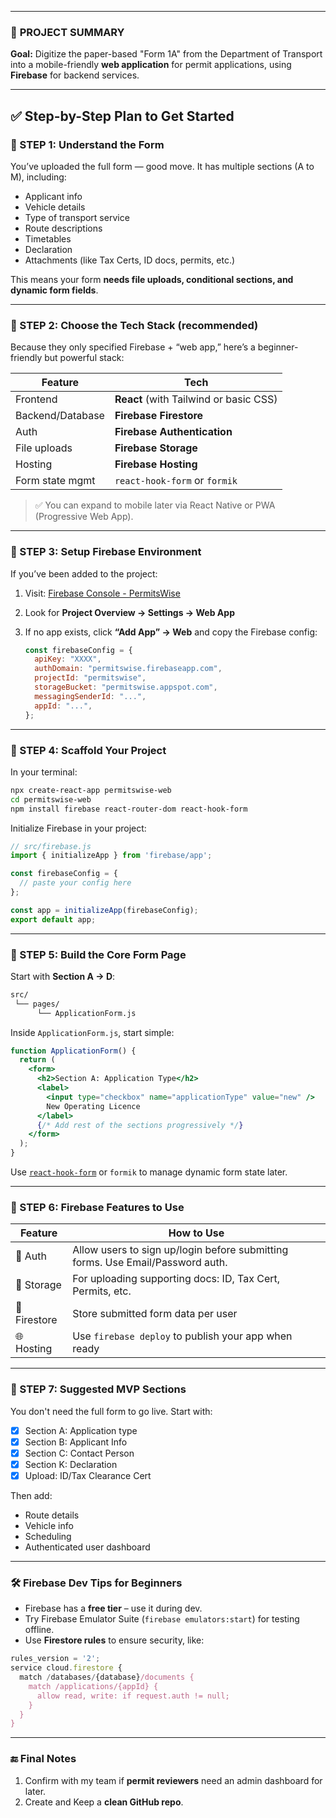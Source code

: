 
---

### 🔧 **PROJECT SUMMARY**

**Goal:** Digitize the paper-based "Form 1A" from the Department of Transport into a mobile-friendly **web application** for permit applications, using **Firebase** for backend services.

---

## ✅ Step-by-Step Plan to Get Started

### 🔹 STEP 1: Understand the Form

You’ve uploaded the full form — good move. It has multiple sections (A to M), including:

* Applicant info
* Vehicle details
* Type of transport service
* Route descriptions
* Timetables
* Declaration
* Attachments (like Tax Certs, ID docs, permits, etc.)

This means your form **needs file uploads, conditional sections, and dynamic form fields**.

---

### 🔹 STEP 2: Choose the Tech Stack (recommended)

Because they only specified Firebase + “web app,” here’s a beginner-friendly but powerful stack:

| Feature          | Tech                                   |
| ---------------- | -------------------------------------- |
| Frontend         | **React** (with Tailwind or basic CSS) |
| Backend/Database | **Firebase Firestore**                 |
| Auth             | **Firebase Authentication**            |
| File uploads     | **Firebase Storage**                   |
| Hosting          | **Firebase Hosting**                   |
| Form state mgmt  | `react-hook-form` or `formik`          |

> ✅ You can expand to mobile later via React Native or PWA (Progressive Web App).

---

### 🔹 STEP 3: Setup Firebase Environment

If you’ve been added to the project:

1. Visit: [Firebase Console - PermitsWise](https://console.firebase.google.com/u/1/project/permitswise/appcheck)
2. Look for **Project Overview → Settings → Web App**
3. If no app exists, click **“Add App” → Web** and copy the Firebase config:

   ```js
   const firebaseConfig = {
     apiKey: "XXXX",
     authDomain: "permitswise.firebaseapp.com",
     projectId: "permitswise",
     storageBucket: "permitswise.appspot.com",
     messagingSenderId: "...",
     appId: "...",
   };
   ```

---

### 🔹 STEP 4: Scaffold Your Project

In your terminal:

```bash
npx create-react-app permitswise-web
cd permitswise-web
npm install firebase react-router-dom react-hook-form
```

Initialize Firebase in your project:

```js
// src/firebase.js
import { initializeApp } from 'firebase/app';

const firebaseConfig = {
  // paste your config here
};

const app = initializeApp(firebaseConfig);
export default app;
```

---

### 🔹 STEP 5: Build the Core Form Page

Start with **Section A → D**:

```bash
src/
 └── pages/
      └── ApplicationForm.js
```

Inside `ApplicationForm.js`, start simple:

```jsx
function ApplicationForm() {
  return (
    <form>
      <h2>Section A: Application Type</h2>
      <label>
        <input type="checkbox" name="applicationType" value="new" />
        New Operating Licence
      </label>
      {/* Add rest of the sections progressively */}
    </form>
  );
}
```

Use [`react-hook-form`](https://react-hook-form.com/) or `formik` to manage dynamic form state later.

---

### 🔹 STEP 6: Firebase Features to Use

| Feature      | How to Use                                                                     |
| ------------ | ------------------------------------------------------------------------------ |
| 🔐 Auth      | Allow users to sign up/login before submitting forms. Use Email/Password auth. |
| 📁 Storage   | For uploading supporting docs: ID, Tax Cert, Permits, etc.                     |
| 📝 Firestore | Store submitted form data per user                                             |
| 🌐 Hosting   | Use `firebase deploy` to publish your app when ready                           |

---

### 🔹 STEP 7: Suggested MVP Sections

You don't need the full form to go live. Start with:

* [x] Section A: Application type
* [x] Section B: Applicant Info
* [x] Section C: Contact Person
* [x] Section K: Declaration
* [x] Upload: ID/Tax Clearance Cert

Then add:

* Route details
* Vehicle info
* Scheduling
* Authenticated user dashboard

---

### 🛠️ Firebase Dev Tips for Beginners

* Firebase has a **free tier** – use it during dev.
* Try Firebase Emulator Suite (`firebase emulators:start`) for testing offline.
* Use **Firestore rules** to ensure security, like:

```js
rules_version = '2';
service cloud.firestore {
  match /databases/{database}/documents {
    match /applications/{appId} {
      allow read, write: if request.auth != null;
    }
  }
}
```

---

### 🔚 Final Notes

1. Confirm with my team if **permit reviewers** need an admin dashboard for later.
2. Create and Keep a **clean GitHub repo**.

